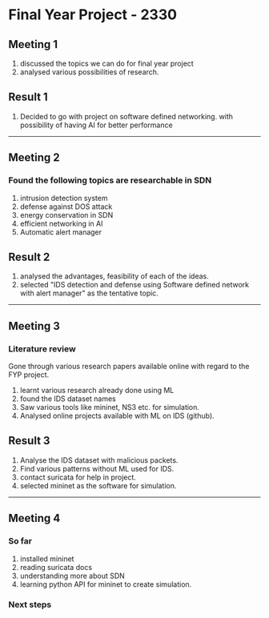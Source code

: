 # Final Year Project - 2330

## Meeting 1

1. discussed the topics we can do for final year project
2. analysed various possibilities of research.

## Result 1

1. Decided to go with project on software defined networking. with possibility of having AI for better performance

---

## Meeting 2

### Found the following topics are researchable in SDN

1. intrusion detection system
2. defense against DOS attack
3. energy conservation in SDN
4. efficient networking in AI
5. Automatic alert manager

## Result 2

1. analysed the advantages, feasibility of each of the ideas.
2. selected "IDS detection and defense using Software defined network with alert manager" as the tentative topic.

---

## Meeting 3

### Literature review

Gone through various research papers available online with regard to the FYP project.

1. learnt various research already done using ML
2. found the IDS dataset names
3. Saw various tools like mininet, NS3 etc. for simulation.
4. Analysed online projects available with ML on IDS (github).

## Result 3

1. Analyse the IDS dataset with malicious packets.
2. Find various patterns without ML used for IDS.
3. contact suricata for help in project.
4. selected mininet as the software for simulation.

---

## Meeting 4

### So far

1. installed mininet
2. reading suricata docs
3. understanding more about SDN
4. learning python API for mininet to create simulation.

### Next steps
